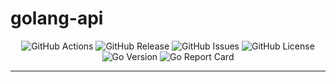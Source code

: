 <!-- This file is safe to edit. Once it exists it will not be overwritten. -->

# golang-api <!-- omit in toc -->

<p align="center">
  <img alt="GitHub Actions" src="https://img.shields.io/github/actions/workflow/status/kilianpaquier/craft/examples/golang-api/integration.yml?branch=main&style=for-the-badge">
  <img alt="GitHub Release" src="https://img.shields.io/github/v/release/kilianpaquier/craft/examples/golang-api?include_prereleases&sort=semver&style=for-the-badge">
  <img alt="GitHub Issues" src="https://img.shields.io/github/issues-raw/kilianpaquier/craft/examples/golang-api?style=for-the-badge">
  <img alt="GitHub License" src="https://img.shields.io/github/license/kilianpaquier/craft/examples/golang-api?style=for-the-badge">
  <img alt="Go Version" src="https://img.shields.io/github/go-mod/go-version/kilianpaquier/craft/examples/golang-api/main?style=for-the-badge&label=Go+Version">
  <img alt="Go Report Card" src="https://goreportcard.com/badge/github.com/kilianpaquier/craft/examples/golang-api?style=for-the-badge">
</p>

---